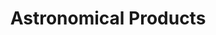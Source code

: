 ---
title: Astronomical Products
link_url: http://lateskate.joewinger.com/
link_text: lateskate.joewinger.com
description: "Astronomical Products placed first at the Tecbridge Business Plan Competition and secured $10,000 in seed capital from a panel of local venture capitalists & entrepreneurs. As a Co-Founder and Software Lead, I helped spearhead a team of 5 to develop LateSkate&nbsp;— a smart safety illumination system for longboards & skateboards that can stream colors & patterns from your phone."
tags:
- text: startup
- text: protocol-design
published: true
slug: lateskate
blog_published: false
display_order: 3
---